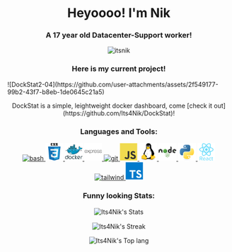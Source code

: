 <h1 align="center">Heyoooo! I'm Nik</h1>
<h3 align="center">A 17 year old Datacenter-Support worker!</h3>
<p align="center"> <img src="https://komarev.com/ghpvc/?username=itsnik&label=Profile%20views&color=0e75b6&style=flat" alt="itsnik" /> </p>

<h3 align="center">Here is my current project! </h3>
![DockStat2-04](https://github.com/user-attachments/assets/2f549177-99b2-43f7-b8eb-1de0645c21a5)
<p align="center">DockStat is a simple, leightweight docker dashboard, come [check it out](https://github.com/Its4Nik/DockStat)! </p>


<h3 align="center">Languages and Tools:</h3>
<p align="center"> <a href="https://www.gnu.org/software/bash/" target="_blank" rel="noreferrer"> <img src="https://www.vectorlogo.zone/logos/gnu_bash/gnu_bash-icon.svg" alt="bash" width="40" height="40"/> </a> <a href="https://www.w3schools.com/css/" target="_blank" rel="noreferrer"> <img src="https://raw.githubusercontent.com/devicons/devicon/master/icons/css3/css3-original-wordmark.svg" alt="css3" width="40" height="40"/> </a> <a href="https://www.docker.com/" target="_blank" rel="noreferrer"> <img src="https://raw.githubusercontent.com/devicons/devicon/master/icons/docker/docker-original-wordmark.svg" alt="docker" width="40" height="40"/> </a> <a href="https://expressjs.com" target="_blank" rel="noreferrer"> <img src="https://raw.githubusercontent.com/devicons/devicon/master/icons/express/express-original-wordmark.svg" alt="express" width="40" height="40"/> </a> <a href="https://git-scm.com/" target="_blank" rel="noreferrer"> <img src="https://www.vectorlogo.zone/logos/git-scm/git-scm-icon.svg" alt="git" width="40" height="40"/> </a> <a href="https://developer.mozilla.org/en-US/docs/Web/JavaScript" target="_blank" rel="noreferrer"> <img src="https://raw.githubusercontent.com/devicons/devicon/master/icons/javascript/javascript-original.svg" alt="javascript" width="40" height="40"/> </a> <a href="https://www.linux.org/" target="_blank" rel="noreferrer"> <img src="https://raw.githubusercontent.com/devicons/devicon/master/icons/linux/linux-original.svg" alt="linux" width="40" height="40"/> </a> <a href="https://nodejs.org" target="_blank" rel="noreferrer"> <img src="https://raw.githubusercontent.com/devicons/devicon/master/icons/nodejs/nodejs-original-wordmark.svg" alt="nodejs" width="40" height="40"/> </a> <a href="https://www.python.org" target="_blank" rel="noreferrer"> <img src="https://raw.githubusercontent.com/devicons/devicon/master/icons/python/python-original.svg" alt="python" width="40" height="40"/> </a> <a href="https://reactjs.org/" target="_blank" rel="noreferrer"> <img src="https://raw.githubusercontent.com/devicons/devicon/master/icons/react/react-original-wordmark.svg" alt="react" width="40" height="40"/> </a> <a href="https://tailwindcss.com/" target="_blank" rel="noreferrer"> <img src="https://www.vectorlogo.zone/logos/tailwindcss/tailwindcss-icon.svg" alt="tailwind" width="40" height="40"/> </a> <a href="https://www.typescriptlang.org/" target="_blank" rel="noreferrer"> <img src="https://raw.githubusercontent.com/devicons/devicon/master/icons/typescript/typescript-original.svg" alt="typescript" width="40" height="40"/> </a> </p>



<h3 align="center"> Funny looking Stats:</h3>
<p align="center">
  <img align="center" alt="Its4Nik's Stats" src="https://github-readme-stats.vercel.app/api?username=Its4Nik&theme=jolly&show_icons=true&hide_border=true&count_private=true"/>
</p>
<p align="center">
  <img align="center" alt="Its4Nik's Streak" src="https://github-readme-streak-stats.herokuapp.com/?user=Its4Nik&theme=jolly&hide_border=true" />
</p>
<p align="center">
  <img align="center" alt="Its4Nik's Top lang" src="https://github-readme-stats.vercel.app/api/top-langs/?username=Its4Nik&theme=jolly&show_icons=true&hide_border=true&layout=compact" />
</p>
